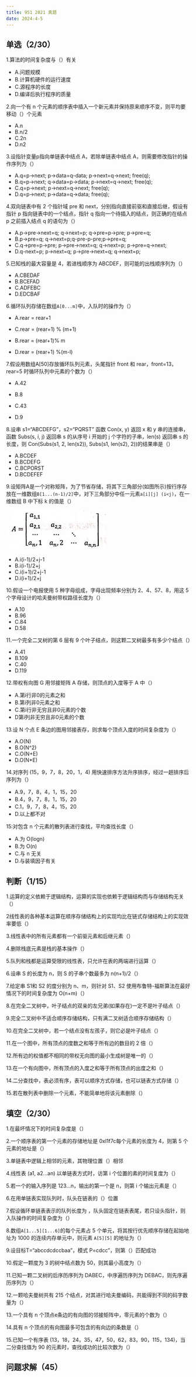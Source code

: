 ```yaml
---
title: 951 2021 真题
date: 2024-4-5
---
```


## 单选（2/30）

1.算法的时间复杂度与（）有关

- A.问题规模
- B.计算机硬件的运行速度
- C.源程序的长度
- D.编译后执行程序的质量

2.向一个有 n 个元素的顺序表中插入一个新元素并保持原来顺序不变，则平均要移动（）个元素

- A.n
- B.n/2
- C.2n
- D.n2

3.设指针变量p指向单链表中结点 A，若除单链表中结点 A，则需要修改指针的操作序列为（）

- A.q=p->next; p->data=q-data; p->next=q->next; free(q);
- B.q=p->next; q->data=p->data; p->next=q->next; free(q);
- C.q=p->next; p->next=q->next; free(q);
- D.q=p->next; p->data=q->data; free(q);

4.双向链表中有 2 个指针域 pre 和 next，分别指向直接前驱和直接后继，假设有指针 p 指向链表中的一个结点，指针 q 指向一个待插入的结点，则正确的在结点 p 之前插入结点 q 的语句为（）

- A.p->pre->next=q; q->next=p; q->pre=p->pre; p->pre=q;
- B.p->pre=q; q->next=p;q-pre-p-pre;p->pre=q;
- C.q->pre=p->pre; p->pre->next=q; q->next=p; p->pre=q->next;
- D.q-next=p; p->next=q; p->pre->next=q; q->next=p;

5.已知栈的最大容量是 4，若进栈顺序为 ABCDEF，则可能的出栈顺序列为（）

- A.CBEDAF
- B.BCEFAD
- C.ADFEBC
- D.EDCBAF

6.循环队列存储在数组`A[0...m]`中，入队时的操作为（）

- A.rear = rear+1

- C.rear = (rear+1) % (m+1)
- B.rear = (rear+1)% m
- D.rear = (rear+1) %(m-l)

7.假设用数组A[50]存放循环队列元素，头尾指针 front 和 rear，front=13， rear=5 时循环队列中元素的个数为（）

- A.42

- B.8
- C.43
- D.9

8.设串 s1=“ABCDEFG”，s2=“PQRST” 函数 Con(x, y) 返回 x 和 y 串的连接串，函数 Subs(s, i, j) 返回串 s 的从序号 i 开始的 j 个字符的子串，len(s) 返回串 s 的长度，则 Con(Subs(s1, 2, len(s2)), Subs(s1, len(s2), 2))的结果串是（）

- A.BCDEF
- B.BCDEFG
- C.BCPORST
- D.BCDEFEF

9.设矩阵A是一个对称矩阵，为了节省存储，将其下三角部分(如图所示)按行序存放在一维数组`B[1...(n-1)/2]`中，对下三角部分中任一元素`a[i][j] (i<j)`，在一维数组 B 中下标 k 的值是（）

<img src="./assets/image-20240405152709816.png">

- A.i(i-1)/2+j-1
- B.i(i-1)/2+j
- C.i(i+1)/2+j-1
- D.i(i+1)/2+j

10.假设一个电报使用 5 种字母组成，字母出现频率分别为 2、4、57、8，用这 5 个字母设计的哈夫曼树带权路径长度为（）

- A.10
- B.96
- C.84
- D.58

11.一个完全二叉树的第 6 层有 9 个叶子结点，则这颗二叉树最多有多少个结点（）

- A.41
- B.109
- C.40
- D.119

12.带权有向图 G 用邻接矩阵 A 存储，则顶点的入度等于 A 中（）

- A.第i行非0的元素之和
- B.第i列非0元素之和
- C.第i行非无穷且非0元素的个数
- D第i列非无穷且非0元素的个数

13.设 N 个点 E 条边的图用邻接表存，则求每个顶点入度的时间复杂度为（）

- A.O(N)
- B.O(N^2)
- C.O(N+E)
- D.O(N*E)

14.对序列 (15，9，7，8，20，1，4) 用快速排序方法升序排序，经过一趟排序后序列为（）

- A.9，7，8，4，1，15，20
- B.4，9，7，8，1，15，20
- C.1，9，7，8，4，15，20
- D.以上都不对

15:对包含 n 个元素的散列表进行查找，平均查找长度（）

- A.为 O(logn)
- B.为 O(n)
- C.与 n 无关
- D.与装填因子有关

## 判断（1/15）

1.运算的定义依赖于逻辑结构，运算的实现也依赖于逻辑结构而与存储结构无关（）

2线性表的各种基本运算在顺序存储结构上的实现均比在链式存储结构上的实现效率要低（）

3.线性表中的所有元素都有一个前驱元素和后继元素（）

4.删除栈底元素是栈的基本操作（）

5.队列和栈都是运算受限的线性表，只允许在表的两端进行运算（）

6.设串 S 的长度为 n，则 S 的子串个数最多为 n(n+1)/2（）

7.给定串 S1和 S2 的度分别为 n、m，则针对 S1、S2 使用布鲁特-福斯算法在最好情况下的时间复杂度为 O(n+m)（）

8.在完全二叉树中，叶子结点的双亲的左兄弟(如果存在)一定不是叶子结点（）

9.完全二叉树中不适合顺序存储结构，只有满二叉树适合顺序存储结构（）

10.在完全二叉树中，若一个结点没有左孩子，则它必是叶子结点（）

11.在一个图中，所有顶点的度数之和等于所有边的数目的 2 倍（）

12.所有边的权值都不相同的带权无向图的最小生成树是唯一的（）

13.在一个有向图中，所有顶点的入度之和等于所有顶点的出度之和（）

14.二分查找中，表必须有序，表可以顺序方式存储，也可以链表方式存储（）

15.若在散列表中删除一个元素，不能简单地将该元素删除（）

## 填空（2/30）

1.在最坏情况下的时间复杂度是（）

2.一个顺序表的第一个元素的存储地址是 0xl1f7c每个元素的长度为 4，则第 5 个元素的地址是（）

3.单链表中逻辑上相邻的元素，其物理位置（）相邻

4.线性表 (a1, a2...an) 以单链表方式时，访第 i 个位置的素的时间复度为（）

5.若一个的输入序列是 123...n，输出的第一个是 n，则第 i 个输出元素是（）

6.在用单链表实现队列时，队头在链表的（）位置

7.假设循环单链表表示的队列长度为 ，队头固定在链表表尾，若只设头指针，则入队操作的时间复杂度为（）

8.数组`A[1...5][1...6]`的每个元素占 5 个单元，将其按行优先顺序存储在起始地址为 1000 的连续内存单元中，则元素 `A[5][5]` 的地址为（）

9.设目标T=“abccdcdccbaa”，模式 P=cdcc”，则第（）匹配成功

10.假定一颗度为 3 的树中结点数为 50，则其最小高度为（）

11.已知一颗二叉树的后序历序列为 DABEC，中序遍历序列为 DEBAC，则先序遍历序列为（）

12.一颗哈夫曼树共有 215 个结点，对其进行哈夫曼编码，共能得到不同的码字数量为（）

13.一个具有 n 个顶点e条边的有向图的邻接矩阵中，零元素的个数为（）

14.具有 n 个顶点的有向图最多可包含的有向边的条数是（）

15.已知一个有序表 (13，18，24，35，47，50，62，83，90，115，134)，当二分查找值为 90 的元素时，查找成功的比较次数为（）

## 问题求解（45）

